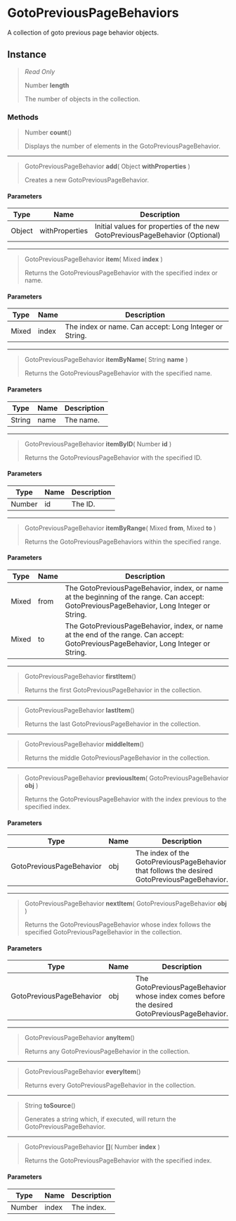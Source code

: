 # GotoPreviousPageBehaviors
A collection of goto previous page behavior objects.

## Instance
> *Read Only* 
> 
> Number **length** 
>
> The number of objects in the collection.

### Methods
> Number **count**()
> 
> Displays the number of elements in the GotoPreviousPageBehavior.
*** 
> GotoPreviousPageBehavior **add**( Object **withProperties** )
> 
> Creates a new GotoPreviousPageBehavior.
#### Parameters
| Type | Name | Description |
|---|---|---|
| Object | withProperties | Initial values for properties of the new GotoPreviousPageBehavior (Optional) |

*** 
> GotoPreviousPageBehavior **item**( Mixed **index** )
> 
> Returns the GotoPreviousPageBehavior with the specified index or name.
#### Parameters
| Type | Name | Description |
|---|---|---|
| Mixed | index | The index or name. Can accept: Long Integer or String. |

*** 
> GotoPreviousPageBehavior **itemByName**( String **name** )
> 
> Returns the GotoPreviousPageBehavior with the specified name.
#### Parameters
| Type | Name | Description |
|---|---|---|
| String | name | The name. |

*** 
> GotoPreviousPageBehavior **itemByID**( Number **id** )
> 
> Returns the GotoPreviousPageBehavior with the specified ID.
#### Parameters
| Type | Name | Description |
|---|---|---|
| Number | id | The ID. |

*** 
> GotoPreviousPageBehavior **itemByRange**( Mixed **from**, Mixed **to** )
> 
> Returns the GotoPreviousPageBehaviors within the specified range.
#### Parameters
| Type | Name | Description |
|---|---|---|
| Mixed | from | The GotoPreviousPageBehavior, index, or name at the beginning of the range. Can accept: GotoPreviousPageBehavior, Long Integer or String. |
| Mixed | to | The GotoPreviousPageBehavior, index, or name at the end of the range. Can accept: GotoPreviousPageBehavior, Long Integer or String. |

*** 
> GotoPreviousPageBehavior **firstItem**()
> 
> Returns the first GotoPreviousPageBehavior in the collection.
*** 
> GotoPreviousPageBehavior **lastItem**()
> 
> Returns the last GotoPreviousPageBehavior in the collection.
*** 
> GotoPreviousPageBehavior **middleItem**()
> 
> Returns the middle GotoPreviousPageBehavior in the collection.
*** 
> GotoPreviousPageBehavior **previousItem**( GotoPreviousPageBehavior **obj** )
> 
> Returns the GotoPreviousPageBehavior with the index previous to the specified index.
#### Parameters
| Type | Name | Description |
|---|---|---|
| GotoPreviousPageBehavior | obj | The index of the GotoPreviousPageBehavior that follows the desired GotoPreviousPageBehavior. |

*** 
> GotoPreviousPageBehavior **nextItem**( GotoPreviousPageBehavior **obj** )
> 
> Returns the GotoPreviousPageBehavior whose index follows the specified GotoPreviousPageBehavior in the collection.
#### Parameters
| Type | Name | Description |
|---|---|---|
| GotoPreviousPageBehavior | obj | The GotoPreviousPageBehavior whose index comes before the desired GotoPreviousPageBehavior. |

*** 
> GotoPreviousPageBehavior **anyItem**()
> 
> Returns any GotoPreviousPageBehavior in the collection.
*** 
> GotoPreviousPageBehavior **everyItem**()
> 
> Returns every GotoPreviousPageBehavior in the collection.
*** 
> String **toSource**()
> 
> Generates a string which, if executed, will return the GotoPreviousPageBehavior.
*** 
> GotoPreviousPageBehavior **[]**( Number **index** )
> 
> Returns the GotoPreviousPageBehavior with the specified index.
#### Parameters
| Type | Name | Description |
|---|---|---|
| Number | index | The index. |



